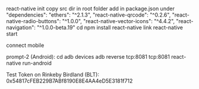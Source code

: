 react-native init <name>
copy src dir in root folder
add in package.json under "dependencies":
	"ethers": "^2.1.3",
	"react-native-qrcode": "^0.2.6",
    "react-native-radio-buttons": "^1.0.0",
    "react-native-vector-icons": "^4.4.2",
    "react-navigation": "^1.0.0-beta.19"
cd <name>
npm install
react-native link
react-native start

connect mobile

prompt-2 (Android):
cd <name>
adb devices
adb reverse tcp:8081 tcp:8081
react-native run-android

Test Token on Rinkeby
Birdland (BLT): 0x54817cFEB229B7ABf8190E8E4AA4eD5E3181f712
